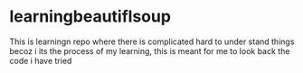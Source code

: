 # learningbeautiflsoup
This is learningn repo where there is complicated hard to under stand things becoz i its the process of my learning, this is meant for me to look back the code i have tried